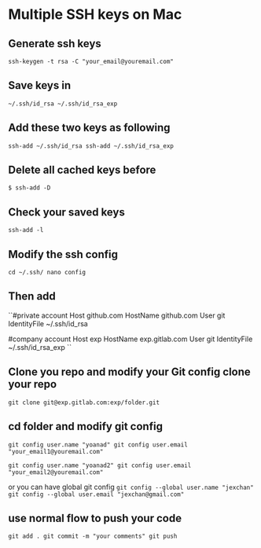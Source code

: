 # Multiple SSH keys on Mac

## Generate ssh keys
`ssh-keygen -t rsa -C "your_email@youremail.com"`

## Save keys in
``~/.ssh/id_rsa
~/.ssh/id_rsa_exp``

## Add these two keys as following

``ssh-add ~/.ssh/id_rsa
ssh-add ~/.ssh/id_rsa_exp``

## Delete all cached keys before
``$ ssh-add -D``


## Check your saved keys
``ssh-add -l``

## Modify the ssh config
``cd ~/.ssh/
nano config``

## Then add

``#private account
Host github.com
	HostName github.com
	User git
	IdentityFile ~/.ssh/id_rsa

#company account
Host exp
	HostName exp.gitlab.com
	User git
	IdentityFile ~/.ssh/id_rsa_exp
``
  
## Clone you repo and modify your Git config clone your repo
``git clone git@exp.gitlab.com:exp/folder.git``

## cd folder and modify git config

``git config user.name "yoanad"
git config user.email "your_email1@youremail.com"``

``git config user.name "yoanad2"
git config user.email "your_email2@youremail.com"``

or you can have global git config
``git config --global user.name "jexchan"
git config --global user.email "jexchan@gmail.com"``

## use normal flow to push your code
``git add .
git commit -m "your comments"
git push``
